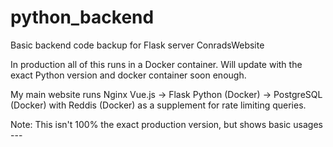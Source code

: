 # python_backend
Basic backend code backup for Flask server ConradsWebsite

In production all of this runs in a Docker container. Will update with the exact Python version and docker container soon enough.

My main website runs Nginx Vue.js -> Flask Python (Docker) -> PostgreSQL (Docker) with Reddis (Docker) as a supplement for rate limiting queries.

Note: This isn't 100% the exact production version, but shows basic usages --- 
